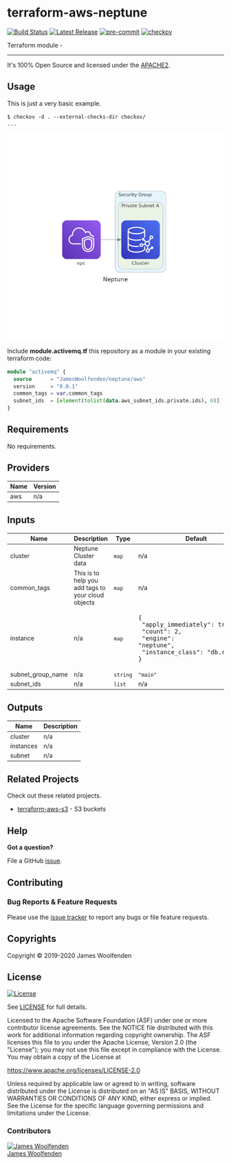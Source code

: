 # terraform-aws-neptune

[![Build Status](https://github.com/JamesWoolfenden/terraform-aws-neptune/workflows/Verify%20and%20Bump/badge.svg?branch=master)](https://github.com/JamesWoolfenden/terraform-aws-neptune)
[![Latest Release](https://img.shields.io/github/release/JamesWoolfenden/terraform-aws-neptune.svg)](https://github.com/JamesWoolfenden/terraform-aws-neptune/releases/latest)
[![pre-commit](https://img.shields.io/badge/pre--commit-enabled-brightgreen?logo=pre-commit&logoColor=white)](https://github.com/pre-commit/pre-commit)
[![checkov](https://img.shields.io/badge/checkov-verified-brightgreen)](https://www.checkov.io/)

Terraform module -

---

It's 100% Open Source and licensed under the [APACHE2](LICENSE).

## Usage

This is just a very basic example.

```cli
$ checkov -d . --external-checks-dir checkov/
...
```

![alt text](./diagram/neptune.png)

Include **module.activemq.tf** this repository as a module in your existing terraform code:

```terraform
module "activemq" {
  source      = "JamesWoolfenden/neptune/aws"
  version     = "0.0.1"
  common_tags = var.common_tags
  subnet_ids  = [element(tolist(data.aws_subnet_ids.private.ids), 0)]
}
```

<!-- BEGINNING OF PRE-COMMIT-TERRAFORM DOCS HOOK -->

## Requirements

No requirements.

## Providers

| Name | Version |
| ---- | ------- |
| aws  | n/a     |

## Inputs

| Name              | Description                                        | Type     | Default                                                                                                                       | Required |
| ----------------- | -------------------------------------------------- | -------- | ----------------------------------------------------------------------------------------------------------------------------- | :------: |
| cluster           | Neptune Cluster data                               | `map`    | n/a                                                                                                                           |   yes    |
| common_tags       | This is to help you add tags to your cloud objects | `map`    | n/a                                                                                                                           |   yes    |
| instance          | n/a                                                | `map`    | <pre>{<br> "apply_immediately": true,<br> "count": 2,<br> "engine": "neptune",<br> "instance_class": "db.r4.large"<br>}</pre> |    no    |
| subnet_group_name | n/a                                                | `string` | `"main"`                                                                                                                      |    no    |
| subnet_ids        | n/a                                                | `list`   | n/a                                                                                                                           |   yes    |

## Outputs

| Name      | Description |
| --------- | ----------- |
| cluster   | n/a         |
| instances | n/a         |
| subnet    | n/a         |

<!-- END OF PRE-COMMIT-TERRAFORM DOCS HOOK -->

## Related Projects

Check out these related projects.

- [terraform-aws-s3](https://github.com/jameswoolfenden/terraform-aws-s3) - S3 buckets

## Help

**Got a question?**

File a GitHub [issue](https://github.com/JamesWoolfenden/terraform-aws-neptune/issues).

## Contributing

### Bug Reports & Feature Requests

Please use the [issue tracker](https://github.com/JamesWoolfenden/terraform-aws-neptune/issues) to report any bugs or file feature requests.

## Copyrights

Copyright © 2019-2020 James Woolfenden

## License

[![License](https://img.shields.io/badge/License-Apache%202.0-blue.svg)](https://opensource.org/licenses/Apache-2.0)

See [LICENSE](LICENSE) for full details.

Licensed to the Apache Software Foundation (ASF) under one
or more contributor license agreements. See the NOTICE file
distributed with this work for additional information
regarding copyright ownership. The ASF licenses this file
to you under the Apache License, Version 2.0 (the
"License"); you may not use this file except in compliance
with the License. You may obtain a copy of the License at

<https://www.apache.org/licenses/LICENSE-2.0>

Unless required by applicable law or agreed to in writing,
software distributed under the License is distributed on an
"AS IS" BASIS, WITHOUT WARRANTIES OR CONDITIONS OF ANY
KIND, either express or implied. See the License for the
specific language governing permissions and limitations
under the License.

### Contributors

[![James Woolfenden][jameswoolfenden_avatar]][jameswoolfenden_homepage]<br/>[James Woolfenden][jameswoolfenden_homepage]

[jameswoolfenden_homepage]: https://github.com/jameswoolfenden
[jameswoolfenden_avatar]: https://github.com/jameswoolfenden.png?size=150
[github]: https://github.com/jameswoolfenden
[linkedin]: https://www.linkedin.com/in/jameswoolfenden/
[twitter]: https://twitter.com/JimWoolfenden
[share_twitter]: https://twitter.com/intent/tweet/?text=terraform-aws-neptune&url=https://github.com/JamesWoolfenden/terraform-aws-neptune
[share_linkedin]: https://www.linkedin.com/shareArticle?mini=true&title=terraform-aws-neptune&url=https://github.com/JamesWoolfenden/terraform-aws-neptune
[share_reddit]: https://reddit.com/submit/?url=https://github.com/JamesWoolfenden/terraform-aws-neptune
[share_facebook]: https://facebook.com/sharer/sharer.php?u=https://github.com/JamesWoolfenden/terraform-aws-neptune
[share_email]: mailto:?subject=terraform-aws-neptune&body=https://github.com/JamesWoolfenden/terraform-aws-neptune
